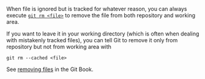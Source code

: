 When file is ignored but is tracked for whatever reason, you can always execute
[`git rm <file>`](https://git-scm.com/docs/git-rm)
to remove the file from both repository and working area.

If you want to leave it in your working directory (which is often when dealing
with mistakenly tracked files), you can tell Git to remove it only from repository
but not from working area with

    git rm --cached <file>

See [removing files](http://git-scm.com/book/ch2-2.html#Removing-Files) in the Git Book.
